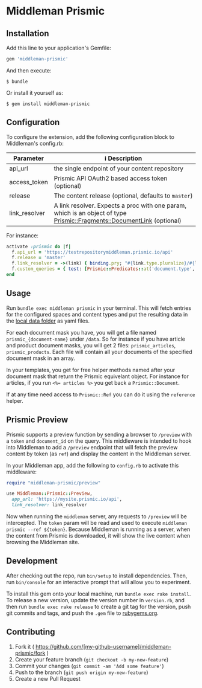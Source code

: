 # Middleman Prismic


## Installation

Add this line to your application's Gemfile:

```ruby
gem 'middleman-prismic'
```

And then execute:

    $ bundle

Or install it yourself as:

    $ gem install middleman-prismic

## Configuration

To configure the extension, add the following configuration block to Middleman's config.rb:


Parameter     |i Description
----------    |------------
api_url       | the single endpoint of your content repository
access_token  | Prismic API OAuth2 based access token (optional)
release       | The content release (optional, defaults to `master`)
link_resolver | A link resolver. Expects a proc with one param, which is an object of type [Prismic::Fragments::DocumentLink](http://www.rubydoc.info/github/prismicio/ruby-kit/master/Prismic/Fragments/DocumentLink) (optional)

For instance:

```ruby
activate :prismic do |f|
  f.api_url = 'https://testrepositorymiddleman.prismic.io/api'
  f.release = 'master'
  f.link_resolver = ->(link) { binding.pry; "#{link.type.pluralize}/#{link.slug}"}
  f.custom_queries = { test: [Prismic::Predicates::at('document.type', 'product')] }
end
```

## Usage
Run `bundle exec middleman prismic` in your terminal. This will fetch entries for the configured
spaces and content types and put the resulting data in the [local data folder](https://middlemanapp.com/advanced/local-data/) as yaml files.

For each document mask you have, you will get a file named `prismic_{document-name}` under `/data`.
So for instance if you have article and product document masks, you will get 2 files: `prismic_articles`, `prismic_products`.
Each file will contain all your documents of the specified document mask in an array.


In your templates, you get for free helper methods named after your document mask that return the Prismic equivelant object.
For instance for articles, if you run `<%= articles %>` you get back a `Prismic::Document`.

If at any time need access to `Prismic::Ref` you can do it using the `reference` helper.

## Prismic Preview

Prismic supports a preview function by sending a browser to `/preview`
with a `token` and `document_id` on the query. This middleware is intended
to hook into Middleman to add a `/preview` endpoint that will fetch the
preview content by token (as `ref`) and display the content in the Middleman
server.

In your Middleman app, add the following to `config.rb` to activate
this middleware:

```ruby
require "middleman-prismic/preview"

use Middleman::Prismic::Preview,
  app_url: 'https://mysite.prismic.io/api',
  link_resolver: link_resolver
```

Now when running the `middleman` server, any requests to `/preview` will be
intercepted. The `token` param will be read and used to execute
`middleman prismic --ref ${token}`. Because Middleman is running as a
server, when the content from Prismic is downloaded, it will show the
live content when browsing the Middleman site.

## Development

After checking out the repo, run `bin/setup` to install dependencies. Then, run `bin/console` for an interactive prompt that will allow you to experiment.

To install this gem onto your local machine, run `bundle exec rake install`. To release a new version, update the version number in `version.rb`, and then run `bundle exec rake release` to create a git tag for the version, push git commits and tags, and push the `.gem` file to [rubygems.org](https://rubygems.org).

## Contributing

1. Fork it ( https://github.com/[my-github-username]/middleman-prismic/fork )
2. Create your feature branch (`git checkout -b my-new-feature`)
3. Commit your changes (`git commit -am 'Add some feature'`)
4. Push to the branch (`git push origin my-new-feature`)
5. Create a new Pull Request
